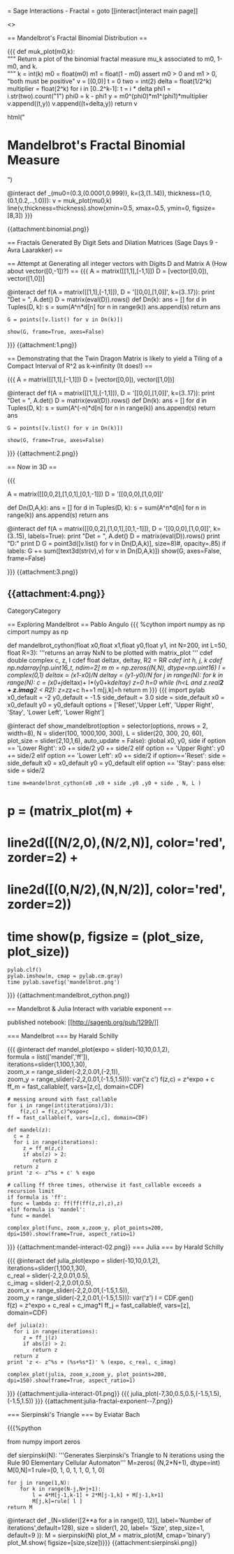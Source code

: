 = Sage Interactions - Fractal =
goto [[interact|interact main page]]

<<TableOfContents>>

== Mandelbrot's Fractal Binomial Distribution ==

{{{
def muk_plot(m0,k):  
    """
    Return a plot of the binomial fractal measure mu_k
    associated to m0, 1-m0, and k.   
    """
    k = int(k)
    m0 = float(m0)
    m1 = float(1 - m0)
    assert m0 > 0 and m1 > 0, "both must be positive"
    v = [(0,0)]
    t = 0
    two = int(2)
    delta = float(1/2^k)
    multiplier = float(2^k)
    for i in [0..2^k-1]:
        t = i * delta
        phi1 = i.str(two).count("1")
        phi0 = k - phi1
        y = m0^(phi0)*m1^(phi1)*multiplier
        v.append((t,y))
        v.append((t+delta,y))
    return v

html("<h1>Mandelbrot's Fractal Binomial Measure</h1>")

@interact
def _(mu0=(0.3,(0.0001,0.999)), k=(3,(1..14)), thickness=(1.0,(0.1,0.2,..,1.0))):
    v = muk_plot(mu0,k)
    line(v,thickness=thickness).show(xmin=0.5, xmax=0.5, ymin=0, figsize=[8,3])
}}}

{{attachment:binomial.png}}

== Fractals Generated By Digit Sets and Dilation Matrices (Sage Days 9 - Avra Laarakker) ==

== Attempt at Generating all integer vectors with Digits D and Matrix A (How about vector([0,-1])?) ==
{{{
A = matrix([[1,1],[-1,1]])
D = [vector([0,0]), vector([1,0])]

@interact
def f(A = matrix([[1,1],[-1,1]]), D = '[[0,0],[1,0]]', k=(3..17)):
    print "Det = ", A.det()
    D = matrix(eval(D)).rows()
    def Dn(k):
        ans = []
        for d in Tuples(D, k):
            s = sum(A^n*d[n] for n in range(k))
            ans.append(s)
        return ans
    
    G = points([v.list() for v in Dn(k)])
   
    show(G, frame=True, axes=False)
    
}}}
{{attachment:1.png}} 

== Demonstrating that the Twin Dragon Matrix is likely to yield a Tiling of a Compact Interval of R^2 as k->infinity (It does!) ==

{{{
A = matrix([[1,1],[-1,1]])
D = [vector([0,0]), vector([1,0])]

@interact
def f(A = matrix([[1,1],[-1,1]]), D = '[[0,0],[1,0]]', k=(3..17)):
    print "Det = ", A.det()
    D = matrix(eval(D)).rows()
    def Dn(k):
        ans = []
        for d in Tuples(D, k):
            s = sum(A^(-n)*d[n] for n in range(k))
            ans.append(s)
        return ans
    
    G = points([v.list() for v in Dn(k)])
   
    show(G, frame=True, axes=False)
 
}}}
{{attachment:2.png}}

== Now in 3D ==
    
{{{
 
A = matrix([[0,0,2],[1,0,1],[0,1,-1]])
D = '[[0,0,0],[1,0,0]]'

def Dn(D,A,k):
    ans = []
    for d in Tuples(D, k):
        s = sum(A^n*d[n] for n in range(k))
        ans.append(s)
    return ans
    
@interact
def f(A = matrix([[0,0,2],[1,0,1],[0,1,-1]]), D = '[[0,0,0],[1,0,0]]', k=(3..15), labels=True):
    print "Det = ", A.det()
    D = matrix(eval(D)).rows()
    print "D:"
    print D
    G = point3d([v.list() for v in Dn(D,A,k)], size=8)#, opacity=.85)
    if labels:
        G += sum([text3d(str(v),v) for v in Dn(D,A,k)])
    show(G, axes=False, frame=False)
    
}}}
{{attachment:3.png}}

{{attachment:4.png}}
----
CategoryCategory

== Exploring Mandelbrot ==
Pablo Angulo
{{{
%cython
import numpy as np
cimport numpy as np

def mandelbrot_cython(float x0,float  x1,float  y0,float  y1, 
                   int N=200, int L=50, float R=3):
    '''returns an array NxN to be plotted with matrix_plot
    '''
    cdef double complex c, z, I
    cdef float deltax, deltay, R2 = R*R
    cdef int h, j, k
    cdef np.ndarray[np.uint16_t, ndim=2] m
    m = np.zeros((N,N), dtype=np.uint16)
    I = complex(0,1)
    deltax = (x1-x0)/N
    deltay = (y1-y0)/N
    for j in range(N):
        for k in range(N):
            c = (x0+j*deltax)+ I*(y0+k*deltay)
            z=0
            h=0
            while (h<L and 
                   z.real**2 + z.imag**2 < R2):
                z=z*z+c
                h+=1
            m[j,k]=h
    return m
}}}
{{{
import pylab
x0_default = -2
y0_default = -1.5
side_default = 3.0
side = side_default
x0 = x0_default
y0 = y0_default
options = ['Reset','Upper Left', 'Upper Right', 'Stay', 'Lower Left', 'Lower Right']

@interact
def show_mandelbrot(option = selector(options, nrows = 2, width=8),
                    N = slider(100, 1000,100, 300), 
                    L = slider(20, 300, 20, 60),
                    plot_size = slider(2,10,1,6),
                    auto_update = False):
    global x0, y0, side
    if option == 'Lower Right':
        x0 += side/2
        y0 += side/2
    elif option == 'Upper Right':
        y0 += side/2
    elif option == 'Lower Left':
        x0 += side/2
    if option=='Reset':
        side = side_default
        x0 = x0_default
        y0 = y0_default
    elif option == 'Stay':
        pass
    else:
        side = side/2
    
    time m=mandelbrot_cython(x0 ,x0 + side ,y0 ,y0 + side , N, L )
#    p = (matrix_plot(m) +
#             line2d([(N/2,0),(N/2,N)], color='red', zorder=2) +
#             line2d([(0,N/2),(N,N/2)], color='red', zorder=2))
#    time show(p, figsize = (plot_size, plot_size))
    pylab.clf()
    pylab.imshow(m, cmap = pylab.cm.gray)
    time pylab.savefig('mandelbrot.png')
}}}
{{attachment:mandelbrot_cython.png}}


== Mandelbrot & Julia Interact with variable exponent ==

published notebook: [[http://sagenb.org/pub/1299/]]

=== Mandelbrot ===
by Harald Schilly

{{{
@interact
def mandel_plot(expo = slider(-10,10,0.1,2), \
      formula = list(['mandel','ff']),\
      iterations=slider(1,100,1,30), \
      zoom_x = range_slider(-2,2,0.01,(-2,1)), \
      zoom_y = range_slider(-2,2,0.01,(-1.5,1.5))):
    var('z c')
    f(z,c) = z^expo + c
    ff_m = fast_callable(f, vars=[z,c], domain=CDF)
    
    # messing around with fast_callable
    for i in range(int(iterations)/3):
        f(z,c) = f(z,c)^expo+c
    ff = fast_callable(f, vars=[z,c], domain=CDF)    
    
    def mandel(z):
      c = z
      for i in range(iterations):
         z = ff_m(z,c)
         if abs(z) > 2:
            return z
      return z
    print 'z <- z^%s + c' % expo
    
    # calling ff three times, otherwise it fast_callable exceeds a recursion limit
    if formula is 'ff':
     func = lambda z: ff(ff(ff(z,z),z),z)
    elif formula is 'mandel':
     func = mandel     
     
    complex_plot(func, zoom_x,zoom_y, plot_points=200, dpi=150).show(frame=True, aspect_ratio=1)
}}}
{{attachment:mandel-interact-02.png}}
=== Julia ===
by Harald Schilly

{{{
@interact
def julia_plot(expo = slider(-10,10,0.1,2), \
      iterations=slider(1,100,1,30), \
      c_real = slider(-2,2,0.01,0.5), \
      c_imag = slider(-2,2,0.01,0.5), \
      zoom_x = range_slider(-2,2,0.01,(-1.5,1.5)), \
      zoom_y = range_slider(-2,2,0.01,(-1.5,1.5))):
    var('z')
    I = CDF.gen()    
    f(z) = z^expo + c_real + c_imag*I
    ff_j = fast_callable(f, vars=[z], domain=CDF)
    
    def julia(z):
      for i in range(iterations):
         z = ff_j(z)
         if abs(z) > 2:
            return z
      return z
    print 'z <- z^%s + (%s+%s*I)' % (expo, c_real, c_imag)
    
    complex_plot(julia, zoom_x,zoom_y, plot_points=200, dpi=150).show(frame=True, aspect_ratio=1)
}}}
{{attachment:julia-interact-01.png}}
{{{
julia_plot(-7,30,0.5,0.5,(-1.5,1.5), (-1.5,1.5))
}}}
{{attachment:julia-fractal-exponent--7.png}}

=== Sierpinski's Triangle ===
by Eviatar Bach

{{{%python

from numpy import zeros

def sierpinski(N):
    '''Generates Sierpinski's Triangle to N iterations using the Rule 90 Elementary Cellular Automaton'''
    M=zeros( (N,2*N+1), dtype=int)
    M[0,N]=1
    rule=[0, 1, 0, 1, 1, 0, 1, 0]
    
    for j in range(1,N):
        for k in range(N-j,N+j+1):
            l = 4*M[j-1,k-1] + 2*M[j-1,k] + M[j-1,k+1]
            M[j,k]=rule[ l ]
    return M
    
@interact
def _(N=slider([2**a for a in range(0, 12)], label='Number of iterations',default=128), size = slider(1, 20, label= 'Size', step_size=1, default=9 )):
    M = sierpinski(N)
    plot_M = matrix_plot(M, cmap='binary')
    plot_M.show( figsize=[size,size])}}}
{{attachment:sierpinski.png}}
